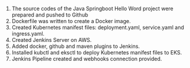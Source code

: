 1. The source codes of the Java Springboot Hello Word project were prepared and pushed to Github
2. Dockerfile was written to create a Docker image.
3. Created Kubernetes manifest files: deployment.yaml, service.yaml and ingress.yaml.
4. Created Jenkins Server on AWS.
5. Added docker, github and maven plugins to Jenkins.
6. Installed kubctl and eksctl to deploy Kubernetes manifest files to EKS.
7. Jenkins Pipeline created and webhooks connection provided.
